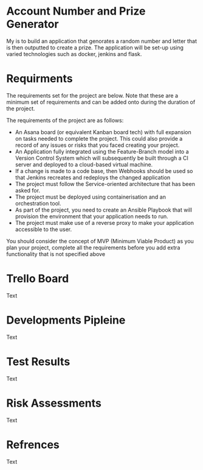 # Account Number and Prize Generator

My is to build an application that genorates a random number and letter that is then outputted to create a prize. The application will be set-up using varied technologies such as docker, jenkins and flask.

# Requirments

The requirements set for the project are below.
Note that these are a minimum set of requirements and can be added onto during the duration of the project.

The requirements of the project are as follows:

- An Asana board (or equivalent Kanban board tech) with full expansion on tasks needed to complete the project.
This could also provide a record of any issues or risks that you faced creating your project.
- An Application fully integrated using the Feature-Branch model into a Version Control System which will subsequently be built through a CI server and deployed to a cloud-based virtual machine.
- If a change is made to a code base, then Webhooks should be used so that Jenkins recreates and redeploys the changed application
- The project must follow the Service-oriented architecture that has been asked for.
- The project must be deployed using containerisation and an orchestration tool.
- As part of the project, you need to create an Ansible Playbook that will provision the environment that your application needs to run.
- The project must make use of a reverse proxy to make your application accessible to the user.

You should consider the concept of MVP (Minimum Viable Product) as you plan your project, complete all the requirements before you add extra functionality that is not specified above

# Trello Board

Text

# Developments Pipleine

Text

# Test Results

Text

# Risk Assessments

Text

# Refrences

Text
